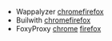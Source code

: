 - Wappalyzer [chrome](https://chromewebstore.google.com/detail/wappalyzer-technology-pro/gppongmhjkpfnbhagpmjfkannfbllamg)[firefox]( https://addons.mozilla.org/en-US/firefox/addon/wappalyzer/?utm_source=addons.mozilla.org&utm_medium=referral&utm_content=search)
- Builwith [chrome](https://chromewebstore.google.com/detail/builtwith-technology-prof/dapjbgnjinbpoindlpdmhochffioedbn)[firefox](https://addons.mozilla.org/en-US/firefox/addon/builtwith/)
- FoxyProxy [chrome](https://chromewebstore.google.com/detail/foxyproxy/gcknhkkoolaabfmlnjonogaaifnjlfnp) [firefox](https://addons.mozilla.org/en-US/firefox/addon/foxyproxy-standard/)
